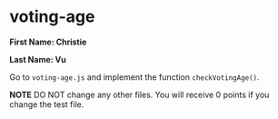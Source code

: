 # voting-age

**First Name: Christie**

**Last Name: Vu**

Go to `voting-age.js` and implement the function `checkVotingAge()`. 

**NOTE** DO NOT change any other files. You will receive 0 points if you change the test file.
